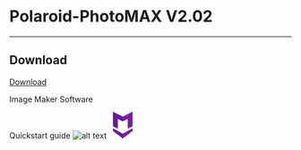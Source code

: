 # Polaroid-PhotoMAX V2.02
--------------------------
## Download

[Download](https://www.google.com)

Image Maker Software

Quickstart guide
![alt text](https://github.com/coolcraftnet18/Polaroid-PhotoMAX/blob/master/photomax.jpg?raw=true "Logo Title Text 1")
![alt text](https://github.com/adam-p/markdown-here/raw/master/src/common/images/icon48.png "Logo Title Text 1")


